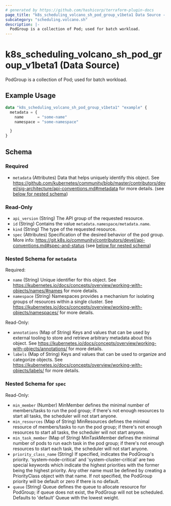 ```yaml
---
# generated by https://github.com/hashicorp/terraform-plugin-docs
page_title: "k8s_scheduling_volcano_sh_pod_group_v1beta1 Data Source - terraform-provider-k8s"
subcategory: "scheduling.volcano.sh"
description: |-
  PodGroup is a collection of Pod; used for batch workload.
---
```


# k8s_scheduling_volcano_sh_pod_group_v1beta1 (Data Source)

PodGroup is a collection of Pod; used for batch workload.

## Example Usage

```terraform
data "k8s_scheduling_volcano_sh_pod_group_v1beta1" "example" {
  metadata = {
    name      = "some-name"
    namespace = "some-namespace"

  }
}
```

<!-- schema generated by tfplugindocs -->
## Schema

### Required

- `metadata` (Attributes) Data that helps uniquely identify this object. See https://github.com/kubernetes/community/blob/master/contributors/devel/sig-architecture/api-conventions.md#metadata for more details. (see [below for nested schema](#nestedatt--metadata))

### Read-Only

- `api_version` (String) The API group of the requested resource.
- `id` (String) Contains the value `metadata.namespace/metadata.name`.
- `kind` (String) The type of the requested resource.
- `spec` (Attributes) Specification of the desired behavior of the pod group. More info: https://git.k8s.io/community/contributors/devel/api-conventions.md#spec-and-status (see [below for nested schema](#nestedatt--spec))

<a id="nestedatt--metadata"></a>
### Nested Schema for `metadata`

Required:

- `name` (String) Unique identifier for this object. See https://kubernetes.io/docs/concepts/overview/working-with-objects/names/#names for more details.
- `namespace` (String) Namespaces provides a mechanism for isolating groups of resources within a single cluster. See https://kubernetes.io/docs/concepts/overview/working-with-objects/namespaces/ for more details.

Read-Only:

- `annotations` (Map of String) Keys and values that can be used by external tooling to store and retrieve arbitrary metadata about this object. See https://kubernetes.io/docs/concepts/overview/working-with-objects/annotations/ for more details.
- `labels` (Map of String) Keys and values that can be used to organize and categorize objects. See https://kubernetes.io/docs/concepts/overview/working-with-objects/labels/ for more details.


<a id="nestedatt--spec"></a>
### Nested Schema for `spec`

Read-Only:

- `min_member` (Number) MinMember defines the minimal number of members/tasks to run the pod group; if there's not enough resources to start all tasks, the scheduler will not start anyone.
- `min_resources` (Map of String) MinResources defines the minimal resource of members/tasks to run the pod group; if there's not enough resources to start all tasks, the scheduler will not start anyone.
- `min_task_member` (Map of String) MinTaskMember defines the minimal number of pods to run each task in the pod group; if there's not enough resources to start each task, the scheduler will not start anyone.
- `priority_class_name` (String) If specified, indicates the PodGroup's priority. 'system-node-critical' and 'system-cluster-critical' are two special keywords which indicate the highest priorities with the former being the highest priority. Any other name must be defined by creating a PriorityClass object with that name. If not specified, the PodGroup priority will be default or zero if there is no default.
- `queue` (String) Queue defines the queue to allocate resource for PodGroup; if queue does not exist, the PodGroup will not be scheduled. Defaults to 'default' Queue with the lowest weight.
